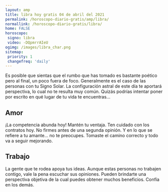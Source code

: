 ```yaml
---
layout: amp
title: libra hoy gratis 04 de abril del 2021 
permalink: /horoscopo-diario-gratis/amp/libra/
normallink: /horoscopo-diario-gratis/libra/
home: FALSE
horoscopo:
 signo: libra
 video: -DQpmrrAIeU
ogimg: /images/libra_char.png
sitemap:
 priority: 1
 changefreq: 'daily'
---
```



Es posible que sientas que el rumbo que has tomado es bastante poético pero al final, un poco fuera de foco. Generalmente es el caso de las personas con tu Signo Solar. La configuración astral de este día te aportará perspectiva, lo cual no te resulta muy común. Quizás podrías intentar poner por escrito en qué lugar de tu vida te encuentras...

## Amor

¡La competencia abunda hoy! Mantén tu ventaja. Ten cuidado con los contratos hoy. No firmes antes de una segunda opinión. Y en lo que se refiere a tu amante... no te preocupes. Tomaste el camino correcto y todo va a seguir mejorando.

## Trabajo

La gente que te rodea apoya tus ideas. Aunque estas personas no trabajen contigo, vale la pena escuchar sus opiniones. Pueden brindarte una perspectiva objetiva de la cual puedes obtener muchos beneficios. Confía en los demás.